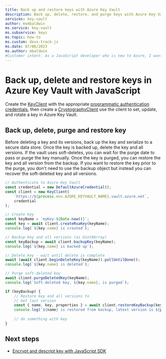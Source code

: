 ```yaml
---
title: Back up and restore keys with Azure Key Vault
description: Back up, delete, restore, and purge keys with Azure Key Vault and the client SDK. 
services: key-vault
author: msmbaldwin
ms.service: key-vault
ms.subservice: keys
ms.topic: how-to
ms.custom: devx-track-js
ms.date: 07/06/2023
ms.author: mbaldwin
#Customer intent: As a JavaScript developer who is new to Azure, I want to backup and restore keys using a key to the Key Vault with the SDK.
---
```


# Back up, delete and restore keys in Azure Key Vault with JavaScript

Create the [KeyClient](/javascript/api/@azure/keyvault-keys/keyclient) with the appropriate [programmatic authentication credentials](javascript-developer-guide-get-started.md#authorize-access-and-connect-to-key-vault), then create a [CryptographyClient](/javascript/api/@azure/keyvault-keys/cryptographyclient) use the client to set, update, and rotate a key in Azure Key Vault.

## Back up, delete, purge and restore key

Before deleting a key and its versions, back up the key and serialize to a secure data store. Once the key is backed up, delete the key and all versions. If the vault uses soft-deletes, you can wait for the purge date to pass or purge the key manually. Once the key is purged, you can restore the key and all version from the backup. If you want to restore the key prior to the purge, you don't need to use the backup object but instead you can recover the soft-deleted key and all versions.

```javascript
// Authenticate to Azure Key Vault
const credential = new DefaultAzureCredential();
const client = new KeyClient(
    `https://${process.env.AZURE_KEYVAULT_NAME}.vault.azure.net`,
    credential
);

// Create key
const keyName = `myKey-${Date.now()}`;
const key = await client.createRsaKey(keyName);
console.log(`${key.name} is created`);

// Backup key and all versions (as Uint8Array)
const keyBackup = await client.backupKey(keyName);
console.log(`${key.name} is backed up`);

// Delete key - wait until delete is complete
await (await client.beginDeleteKey(keyName)).pollUntilDone();
console.log(`${key.name} is deleted`);

// Purge soft-deleted key 
await client.purgeDeletedKey(keyName);
console.log(`Soft-deleted key, ${key.name}, is purged`);

if (keyBackup) {
    // Restore key and all versions to
    // Get last version
    const { name, key, properties } = await client.restoreKeyBackup(keyBackup);
    console.log(`${name} is restored from backup, latest version is ${properties.version}`);
    
    // do something with key
}
```

## Next steps

* [Encrypt and descript key with JavaScript SDK](javascript-developer-guide-encrypt-decrypt-key.md)
